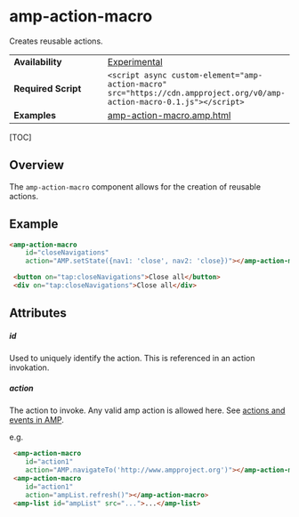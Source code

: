 <!---
Copyright 2018 The AMP HTML Authors. All Rights Reserved.
 Licensed under the Apache License, Version 2.0 (the "License");
you may not use this file except in compliance with the License.
You may obtain a copy of the License at
       http://www.apache.org/licenses/LICENSE-2.0
 Unless required by applicable law or agreed to in writing, software
distributed under the License is distributed on an "AS-IS" BASIS,
WITHOUT WARRANTIES OR CONDITIONS OF ANY KIND, either express or implied.
See the License for the specific language governing permissions and
limitations under the License.
-->
 # amp-action-macro
 Creates reusable actions.
 <table>
  <tr>
    <td width="40%"><strong>Availability</strong></td>
    <td><a href="https://www.ampproject.org/docs/reference/experimental.html">Experimental</a></td>
  </tr>
  <tr>
    <td width="40%"><strong>Required Script</strong></td>
    <td><code>&lt;script async custom-element="amp-action-macro" src="https://cdn.ampproject.org/v0/amp-action-macro-0.1.js">&lt;/script></code></td>
  </tr>
  <tr>
    <td width="40%"><strong>Examples</strong></td>
    <td><a href="https://github.com/ampproject/amphtml/blob/master/examples/amp-action-macro.amp.html">amp-action-macro.amp.html</a></td>
  </tr>
</table>

[TOC]

## Overview

The `amp-action-macro` component allows for the creation of reusable actions.

## Example

```html
<amp-action-macro
    id="closeNavigations"
    action="AMP.setState({nav1: 'close', nav2: 'close})"></amp-action-macro>
```

```html
 <button on="tap:closeNavigations">Close all</button>
 <div on="tap:closeNavigations">Close all</div>
```

## Attributes

##### id

Used to uniquely identify the action. This is referenced in an action invokation.

##### action

The action to invoke. Any valid amp action is allowed here. See [actions and events in AMP](https://www.ampproject.org/docs/interaction_dynamic/amp-actions-and-events).

e.g.

```html
 <amp-action-macro
    id="action1"
    action="AMP.navigateTo('http://www.ampproject.org')"></amp-action-macro>
 <amp-action-macro
    id="action1"
    action="ampList.refresh()"></amp-action-macro>
 <amp-list id="ampList" src="...">...</amp-list>
 ```
